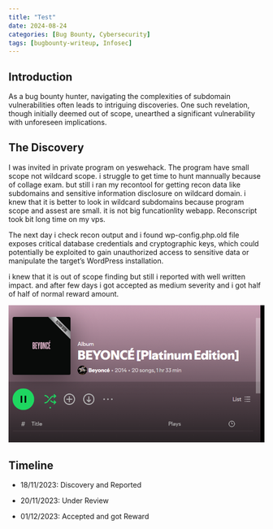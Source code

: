 ```yaml
---
title: "Test"
date: 2024-08-24
categories: [Bug Bounty, Cybersecurity]
tags: [bugbounty-writeup, Infosec]
---
```


## Introduction

As a bug bounty hunter, navigating the complexities of subdomain vulnerabilities often leads to intriguing discoveries. One such revelation, though initially deemed out of scope, unearthed a significant vulnerability with unforeseen implications.

## The Discovery

I was invited in private program on yeswehack. The program have small scope not wildcard scope. i struggle to get time to hunt mannually because of collage exam. but still i ran my recontool for getting recon data like subdomains and sensitive information disclosure on wildcard domain. i knew that it is better to look in wildcard subdomains because program scope and assest are small. it is not big funcationlity webapp. Reconscript took bit long time on my vps.

The next day i check recon output and i found wp-config.php.old file exposes critical database credentials and cryptographic keys, which could potentially be exploited to gain unauthorized access to sensitive data or manipulate the target’s WordPress installation.


i knew that it is out of scope finding but still i reported with well written impact. and after few days i got accepted as medium severity and i got half of half of normal reward amount.

![image_of_yeswehackresponce](assets/img/2024-08-25-My-first-Blog-img/Beyonce-test.png)

## Timeline
- 18/11/2023: Discovery and Reported

- 20/11/2023: Under Review

- 01/12/2023: Accepted and got Reward


